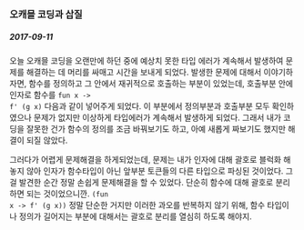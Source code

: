 ### 오캐믈 코딩과 삽질  
  
##### 2017-09-11  
  
오늘 오캐믈 코딩을 오랜만에 하던 중에 예상치 못한 타입 에러가 계속해서 발생하여 문제를 해결하는 데 머리를 싸매고 시간을 보내게 되었다. 발생한 문제에 대해서 이야기하자면, 함수를 정의하고 그 안에서 재귀적으로 호출하는 부분이 있었는데, 호출부분 안에 인자로 함수를 <code>fun x -> f' (g x)</code> 다음과 같이 넣어주게 되었다. 이 부분에서 정의부분과 호출부분 모두 확인하였으나 문제가 없지만 이상하게 타입에러가 계속해서 발생하게 되었다. 그래서 내가 코딩을 잘못한 건가 함수의 정의를 조금 바꿔보기도 하고, 아예 새롭게 짜보기도 했지만 해결이 되질 않았다.  
  
그러다가 어렵게 문제해결을 하게되었는데, 문제는 내가 인자에 대해 괄호로 블럭화 해놓지 않아 인자가 함수타입이 아닌 앞부분 토큰들의 다른 타입으로 파싱된 것이었다. 그걸 발견한 순간 정말 손쉽게 문제해결을 할 수 있었다. 단순히 함수에 대해 괄호로 분리하면 되는 것이었으니깐. <code>(fun x -> f' (g x))</code> 정말 단순한 거지만 이러한 과오를 반복하지 않기 위해, 함수 타입이나 정의가 길어지는 부분에 대해서는 괄호로 분리를 열심히 하도록 해야지. 
